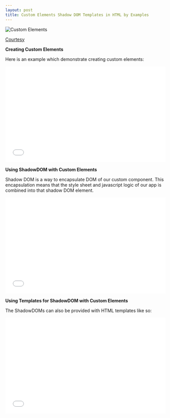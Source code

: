 ```yaml
---
layout: post
title: Custom Elements Shadow DOM Templates in HTML by Examples
---
```


![Custom Elements](http://blog.teamtreehouse.com/wp-content/uploads/2014/04/Lego-Kenny-Louie-Flickr-2.jpg)

[Courtesy](http://blog.teamtreehouse.com/create-custom-html-elements-2)

**Creating Custom Elements**

Here is an example which demonstrate creating custom elements: 

<iframe width="100%" height="300" src="//jsfiddle.net/xameeramir/n8xs8dq0/embedded/js,css,result/" allowfullscreen="allowfullscreen" frameborder="0"></iframe>

**Using ShadowDOM with Custom Elements**

Shadow DOM is a way to encapsulate DOM of our custom component. This encapsulation means that the style sheet and javascript logic of our app is combined into that shadow DOM element.

<iframe width="100%" height="300" src="//jsfiddle.net/xameeramir/x5u3yd05/embedded/js,css,result/" allowfullscreen="allowfullscreen" frameborder="0"></iframe>

**Using Templates for ShadowDOM with Custom Elements**

The ShadowDOMs can also be provided with HTML templates like so: 

<iframe width="100%" height="300" src="//jsfiddle.net/xameeramir/0qe1jfyc/embedded/" allowfullscreen="allowfullscreen" frameborder="0"></iframe>

